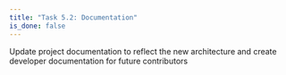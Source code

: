 ```yaml
---
title: "Task 5.2: Documentation"
is_done: false
---
```


Update project documentation to reflect the new architecture and create developer documentation for future contributors

